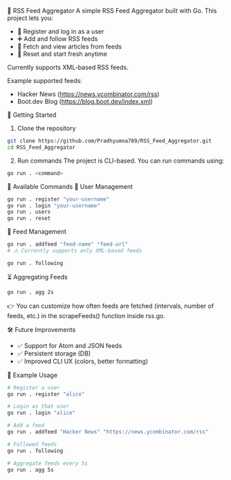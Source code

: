 📰 RSS Feed Aggregator
A simple RSS Feed Aggregator built with Go.
This project lets you:
 - 👤 Register and log in as a user
 - ➕ Add and follow RSS feeds
 - 📖 Fetch and view articles from feeds
 - 🔄 Reset and start fresh anytime

Currently supports XML-based RSS feeds.

Example supported feeds:
 - Hacker News (https://news.ycombinator.com/rss)
 - Boot.dev Blog (https://blog.boot.dev/index.xml)

🚀 Getting Started
1. Clone the repository
```bash
git clone https://github.com/Pradhyumna789/RSS_Feed_Aggregator.git
cd RSS_Feed_Aggregator
```
2. Run commands
The project is CLI-based. You can run commands using:
```bash
go run . <command>
```
📌 Available Commands
👤 User Management
```bash
go run . register "your-username"
go run . login "your-username"
go run . users
go run . reset
```
📡 Feed Management
```bash
go run . addfeed "feed-name" "feed-url"
# ⚠️ Currently supports only XML-based feeds

go run . following
```
⏳ Aggregating Feeds
```bash
go run . agg 2s
```
👉 You can customize how often feeds are fetched (intervals, number of feeds, etc.) in the scrapeFeeds() function inside rss.go.

🛠️ Future Improvements
- ✅ Support for Atom and JSON feeds
- ✅ Persistent storage (DB)
- ✅ Improved CLI UX (colors, better formatting)

📖 Example Usage
```bash
# Register a user
go run . register "alice"

# Login as that user
go run . login "alice"

# Add a feed
go run . addfeed "Hacker News" "https://news.ycombinator.com/rss"

# Followed feeds
go run . following

# Aggregate feeds every 5s
go run . agg 5s
```
